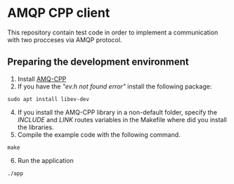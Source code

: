 # AMQP CPP client 

This repository contain test code in order to implement a communication with two procceses via AMQP protocol.<br/>

## Preparing the development environment

1) Install [AMQ-CPP](https://github.com/CopernicaMarketingSoftware/AMQP-CPP/blob/master/examples/libevent.cpp)
2) If you have the _"ev.h not found error"_ install the following package: 
```
sudo apt install libev-dev
```
4) If you install the AMQ-CPP library in a non-default folder, specify the *INCLUDE* and *LINK* routes variables in the Makefile where did you install the libraries. 
5) Compile the example code with the following command. 
```
make
```
6) Run the application
```
./app
```
